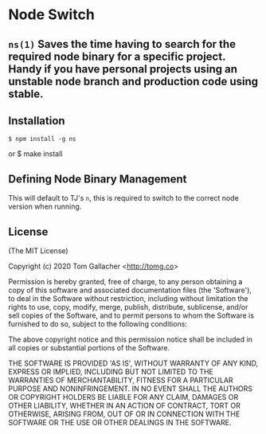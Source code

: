 # Node Switch
`ns(1)`
Saves the time having to search for the required node binary for a specific project. Handy if you have personal projects using an unstable node branch and production code using stable.
----

## Installation
    $ npm install -g ns
or
    $ make install

## Defining Node Binary Management
This will default to TJ's `n`, this is required to switch to the correct node version when running.

## License

(The MIT License)

Copyright (c) 2020 Tom Gallacher &lt;http://tomg.co&gt;

Permission is hereby granted, free of charge, to any person obtaining
a copy of this software and associated documentation files (the
'Software'), to deal in the Software without restriction, including
without limitation the rights to use, copy, modify, merge, publish,
distribute, sublicense, and/or sell copies of the Software, and to
permit persons to whom the Software is furnished to do so, subject to
the following conditions:

The above copyright notice and this permission notice shall be
included in all copies or substantial portions of the Software.

THE SOFTWARE IS PROVIDED 'AS IS', WITHOUT WARRANTY OF ANY KIND,
EXPRESS OR IMPLIED, INCLUDING BUT NOT LIMITED TO THE WARRANTIES OF
MERCHANTABILITY, FITNESS FOR A PARTICULAR PURPOSE AND NONINFRINGEMENT.
IN NO EVENT SHALL THE AUTHORS OR COPYRIGHT HOLDERS BE LIABLE FOR ANY
CLAIM, DAMAGES OR OTHER LIABILITY, WHETHER IN AN ACTION OF CONTRACT,
TORT OR OTHERWISE, ARISING FROM, OUT OF OR IN CONNECTION WITH THE
SOFTWARE OR THE USE OR OTHER DEALINGS IN THE SOFTWARE.
